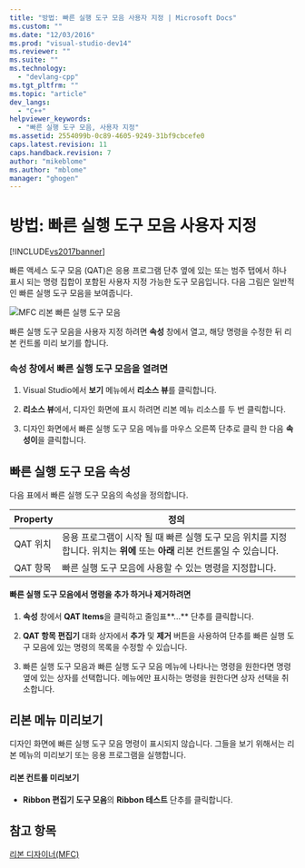 ```yaml
---
title: "방법: 빠른 실행 도구 모음 사용자 지정 | Microsoft Docs"
ms.custom: ""
ms.date: "12/03/2016"
ms.prod: "visual-studio-dev14"
ms.reviewer: ""
ms.suite: ""
ms.technology: 
  - "devlang-cpp"
ms.tgt_pltfrm: ""
ms.topic: "article"
dev_langs: 
  - "C++"
helpviewer_keywords: 
  - "빠른 실행 도구 모음, 사용자 지정"
ms.assetid: 2554099b-0c89-4605-9249-31bf9cbcefe0
caps.latest.revision: 11
caps.handback.revision: 7
author: "mikeblome"
ms.author: "mblome"
manager: "ghogen"
---
```

# 방법: 빠른 실행 도구 모음 사용자 지정
[!INCLUDE[vs2017banner](../assembler/inline/includes/vs2017banner.md)]

빠른 액세스 도구 모음 \(QAT\)은 응용 프로그램 단추 옆에 있는 또는 범주 탭에서 하나 표시 되는 명령 집합이 포함된 사용자 지정 가능한 도구 모음입니다.  다음 그림은 일반적인 빠른 실행 도구 모음을 보여줍니다.  
  
 ![MFC 리본 빠른 실행 도구 모음](../mfc/media/quick_access_toolbar.png "Quick\_Access\_Toolbar")  
  
 빠른 실행 도구 모음을 사용자 지정 하려면  **속성** 창에서 열고, 해당 명령을 수정한 뒤 리본 컨트롤 미리 보기를 합니다.  
  
### 속성 창에서 빠른 실행 도구 모음을 열려면  
  
1.  Visual Studio에서  **보기** 메뉴에서 **리소스 뷰**를 클릭합니다.  
  
2.  **리소스 뷰**에서, 디자인 화면에 표시 하려면 리본 메뉴 리소스를 두 번 클릭합니다.  
  
3.  디자인 화면에서 빠른 실행 도구 모음 메뉴를 마우스 오른쪽 단추로 클릭 한 다음  **속성이**을 클릭합니다.  
  
## 빠른 실행 도구 모음 속성  
 다음 표에서 빠른 실행 도구 모음의 속성을 정의합니다.  
  
|Property|정의|  
|--------------|--------|  
|QAT 위치|응용 프로그램이 시작 될 때 빠른 실행 도구 모음 위치를 지정합니다.  위치는 **위에** 또는  **아래** 리본 컨트롤일 수 있습니다.|  
|QAT 항목|빠른 실행 도구 모음에 사용할 수 있는 명령을 지정합니다.|  
  
#### 빠른 실행 도구 모음에서 명령을 추가 하거나 제거하려면  
  
1.  **속성** 창에서 **QAT Items**을 클릭하고 줄임표**...** 단추를 클릭합니다.  
  
2.  **QAT 항목 편집기** 대화 상자에서 **추가** 및  **제거** 버튼을 사용하여  단추를 빠른 실행 도구 모음에 있는 명령의 목록을 수정할 수 있습니다.  
  
3.  빠른 실행 도구 모음과 빠른 실행 도구 모음 메뉴에 나타나는 명령을 원한다면 명령 옆에 있는 상자를 선택합니다.  메뉴에만 표시하는 명령을 원한다면 상자 선택을 취소합니다.  
  
## 리본 메뉴 미리보기  
 디자인 화면에 빠른 실행 도구 모음 명령이 표시되지 않습니다.  그들을 보기 위해서는 리본 메뉴의 미리보기 또는 응용 프로그램을 실행합니다.  
  
#### 리본 컨트롤 미리보기  
  
-   **Ribbon 편집기 도구 모음**의 **Ribbon 테스트** 단추를 클릭합니다.  
  
## 참고 항목  
 [리본 디자이너\(MFC\)](../mfc/ribbon-designer-mfc.md)